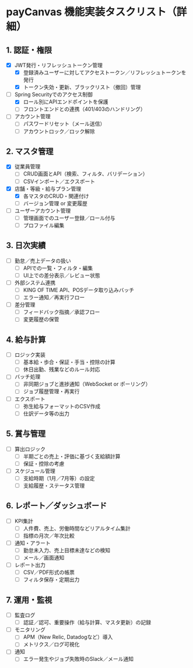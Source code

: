 # payCanvas 機能実装タスクリスト（詳細）

## 1. 認証・権限
- [x] JWT発行・リフレッシュトークン管理
  - [x] 登録済みユーザーに対してアクセストークン／リフレッシュトークンを発行
  - [x] トークン失効・更新、ブラックリスト（撤回）管理
- [ ] Spring Securityでのアクセス制御
  - [x] ロール別にAPIエンドポイントを保護
  - [ ] フロントエンドとの連携（401/403のハンドリング）
- [ ] アカウント管理
  - [ ] パスワードリセット（メール送信）
  - [ ] アカウントロック／ロック解除

## 2. マスタ管理
- [x] 従業員管理
  - [ ] CRUD画面とAPI（検索、フィルタ、バリデーション）
  - [ ] CSVインポート／エクスポート
- [x] 店舗・等級・給与プラン管理
  - [x] 各マスタのCRUD・関連付け
  - [ ] バージョン管理 or 変更履歴
- [ ] ユーザーアカウント管理
  - [ ] 管理画面でのユーザー登録／ロール付与
  - [ ] プロファイル編集

## 3. 日次実績
- [ ] 勤怠／売上データの扱い
  - [ ] APIでの一覧・フィルタ・編集
  - [ ] UI上での差分表示／レビュー状態
- [ ] 外部システム連携
  - [ ] KING OF TIME API、POSデータ取り込みバッチ
  - [ ] エラー通知／再実行フロー
- [ ] 差分管理
  - [ ] フィードバック指摘／承認フロー
  - [ ] 変更履歴の保管

## 4. 給与計算
- [ ] ロジック実装
  - [ ] 基本給・歩合・保証・手当・控除の計算
  - [ ] 休日出勤、残業などのルール対応
- [ ] バッチ処理
  - [ ] 非同期ジョブと進捗通知（WebSocket or ポーリング）
  - [ ] ジョブ履歴管理・再実行
- [ ] エクスポート
  - [ ] 弥生給与フォーマットのCSV作成
  - [ ] 仕訳データ等の出力

## 5. 賞与管理
- [ ] 算出ロジック
  - [ ] 半期ごとの売上・評価に基づく支給額計算
  - [ ] 保証・控除の考慮
- [ ] スケジュール管理
  - [ ] 支給時期（1月／7月等）の設定
  - [ ] 支給履歴・ステータス管理

## 6. レポート／ダッシュボード
- [ ] KPI集計
  - [ ] 人件費、売上、労働時間などリアルタイム集計
  - [ ] 指標の月次／年次比較
- [ ] 通知・アラート
  - [ ] 勤怠未入力、売上目標未達などの検知
  - [ ] メール／画面通知
- [ ] レポート出力
  - [ ] CSV／PDF形式の帳票
  - [ ] フィルタ保存・定期出力

## 7. 運用・監視
- [ ] 監査ログ
  - [ ] 認証／認可、重要操作（給与計算、マスタ更新）の記録
- [ ] モニタリング
  - [ ] APM（New Relic, Datadogなど）導入
  - [ ] メトリクス／ログ可視化
- [ ] 通知
  - [ ] エラー発生やジョブ失敗時のSlack／メール通知
